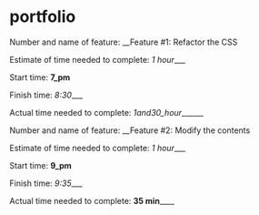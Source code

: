 # portfolio
Number and name of feature: __Feature #1: Refactor the CSS

Estimate of time needed to complete: _1 hour____

Start time: __7_pm__

Finish time: _8:30____

Actual time needed to complete: _1and30_hour_______


Number and name of feature: __Feature #2: Modify the contents

Estimate of time needed to complete: _1 hour____

Start time: __9_pm__

Finish time: _9:35____

Actual time needed to complete: __35 min______
